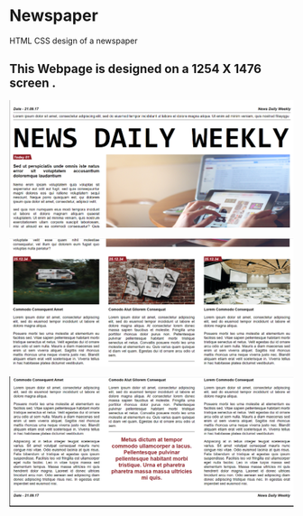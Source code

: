 # Newspaper
 HTML CSS design of a newspaper
## This Webpage is designed on a 1254 X 1476 screen .

<p align="center">
  <img src="Newspaper 1 result/newspaper1 (1) .PNG">
</p>
<p align="center">
  <img src="Newspaper 1 result/newspaper1 (2).PNG">
</p>
<p align="center">
  <img src="Newspaper 1 result/newspaper1 (3).PNG">
</p>
